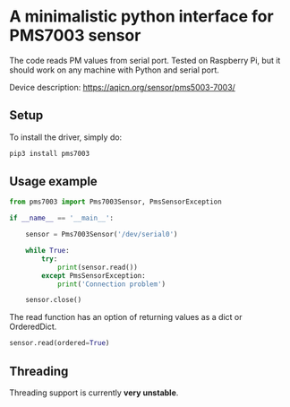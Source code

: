 # A minimalistic python interface for PMS7003 sensor

The code reads PM values from serial port. Tested on Raspberry Pi, but it should work on any machine with Python and serial port.

Device description: <https://aqicn.org/sensor/pms5003-7003/>

## Setup

To install the driver, simply do:
```bash
pip3 install pms7003
```

## Usage example

```python
from pms7003 import Pms7003Sensor, PmsSensorException

if __name__ == '__main__':

    sensor = Pms7003Sensor('/dev/serial0')

    while True:
        try:
            print(sensor.read())
        except PmsSensorException:
            print('Connection problem')

    sensor.close()
```

The read function has an option of returning values as a dict or OrderedDict.

```python
sensor.read(ordered=True)
```

## Threading

Threading support is currently __very unstable__.
